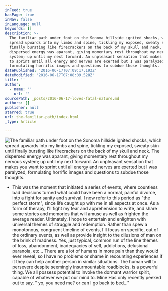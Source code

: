 ```yaml
---
inFeed: true
hasPage: true
inNav: false
inLanguage: null
keywords: []
description: >-
  The familiar path under foot on the Sonoma hillside ignited shocks, which
  spread upwards into my limbs and spine, tickling my exposed, sweaty skin until
  finally bursting like firecrackers on the back of my skull and neck. The
  dispersed energy was aparant, giving momentary rest throughout my nervous
  system; up until my next forward. An unpleasant sensation that makes you want
  to sprint until all energy and nerves are exerted but I was paralyzed,
  formulating horrific images and questions to subdue those thoughts.
datePublished: '2016-06-17T07:09:17.193Z'
dateModified: '2016-06-17T07:08:09.528Z'
title: ''
author:
  - name: ''
    url: ''
sourcePath: _posts/2016-06-17-loves-fatal-nature.md
authors: []
publisher: null
starred: true
url: the-familiar-path/index.html
_type: Article

---
```

![The familiar path under foot on the Sonoma hillside ignited shocks, which spread upwards into my limbs and spine, tickling my exposed, sweaty skin until finally bursting like firecrackers on the back of my skull and neck. The dispersed energy was aparant, giving momentary rest throughout my nervous system; up until my next forward. An unpleasant sensation that makes you want to sprint until all energy and nerves are exerted but I was paralyzed, formulating horrific images and questions to subdue those thoughts.](https://the-grid-user-content.s3-us-west-2.amazonaws.com/19c60d79-7150-4049-8add-427d23bbcd94.jpg)

* This was the moment that initiated a series of events, where countless bad decisions turned what could have been a normal, painful divorce, into a fight for sanity and survival. I now refer to this period as "the perfect storm", since life caught up with me in all aspects at once. As a form of therapy, I'll fight my fear and apprehension to write, and share some stories and memories that will amuse as well as frighten the average reader. Ultimately, I hope to entertain and enlighten with universal themes of struggle and redemption. Rather than spew a monotonous, congruent timeline of events, I'll focus on specific, out of the ordinary events, as well as provide insight to the dilusions of man on the brink of madness. Yes, just typical, common run of the line themes of loss, abandonment, inadequacies of self, addictions, delusional paranoia, etc... There are a lot of humans in more pain than they would ever reveal, so I have no problems or shame in recounting experiences if it they can help another person in similar situations. The human will to persevere despite seemingly insurmountable roadblocks, is a powerful thing. We all possess potential to invoke the dormant warrior spirit, capable of whatever we put our mind to. Mine Has only recently peeked out to say, " yo, you need me? or can I go back to bed..."